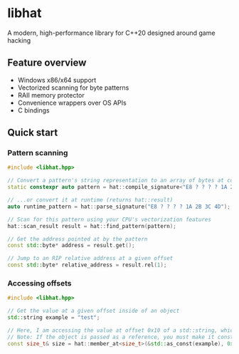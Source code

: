 # libhat
A modern, high-performance library for C++20 designed around game hacking

## Feature overview
- Windows x86/x64 support
- Vectorized scanning for byte patterns
- RAII memory protector
- Convenience wrappers over OS APIs
- C bindings

## Quick start
### Pattern scanning
```cpp
#include <libhat.hpp>

// Convert a pattern's string representation to an array of bytes at compile time
static constexpr auto pattern = hat::compile_signature<"E8 ? ? ? ? 1A 2B 3C 4D">();

// ...or convert it at runtime (returns hat::result)
auto runtime_pattern = hat::parse_signature("E8 ? ? ? ? 1A 2B 3C 4D");

// Scan for this pattern using your CPU's vectorization features
hat::scan_result result = hat::find_pattern(pattern);

// Get the address pointed at by the pattern
const std::byte* address = result.get();

// Jump to an RIP relative address at a given offset
const std::byte* relative_address = result.rel(1);
```

### Accessing offsets
```cpp
#include <libhat.hpp>

// Get the value at a given offset inside of an object
std::string example = "test";

// Here, I am accessing the value at offset 0x10 of a std::string, which is a size_t
// Note: If the object is passed as a reference, you must make it const
const size_t& size = hat::member_at<size_t>(&std::as_const(example), 0x10);
```

